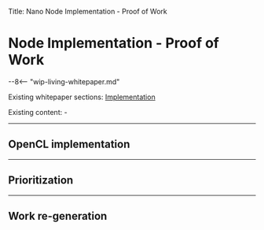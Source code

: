 Title: Nano Node Implementation - Proof of Work

# Node Implementation - Proof of Work

--8<-- "wip-living-whitepaper.md"

Existing whitepaper sections: [Implementation](/whitepaper/english/#implementation)

Existing content: -

---

## OpenCL implementation

---

## Prioritization

---

## Work re-generation

